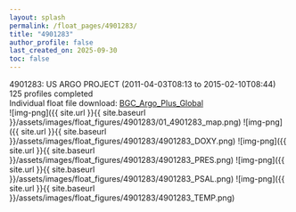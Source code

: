 ```yaml
---
layout: splash
permalink: /float_pages/4901283/
title: "4901283"
author_profile: false
last_created_on: 2025-09-30
toc: false
---
```

 
4901283: US ARGO PROJECT (2011-04-03T08:13 to 2015-02-10T08:44)\
125 profiles completed\
Individual float file download: [BGC_Argo_Plus_Global](https://ftp.soest.hawaii.edu/bgc_argo_plus/Individual_Floats/outliers_removed/4901283_Sprof_processed.nc)\
![img-png]({{ site.url }}{{ site.baseurl }}/assets/images/float_figures/4901283/01_4901283_map.png)
![img-png]({{ site.url }}{{ site.baseurl }}/assets/images/float_figures/4901283/4901283_DOXY.png)
![img-png]({{ site.url }}{{ site.baseurl }}/assets/images/float_figures/4901283/4901283_PRES.png)
![img-png]({{ site.url }}{{ site.baseurl }}/assets/images/float_figures/4901283/4901283_PSAL.png)
![img-png]({{ site.url }}{{ site.baseurl }}/assets/images/float_figures/4901283/4901283_TEMP.png)
